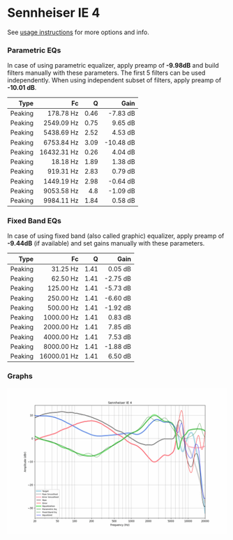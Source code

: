 # Sennheiser IE 4
See [usage instructions](https://github.com/jaakkopasanen/AutoEq#usage) for more options and info.

### Parametric EQs
In case of using parametric equalizer, apply preamp of **-9.98dB** and build filters manually
with these parameters. The first 5 filters can be used independently.
When using independent subset of filters, apply preamp of **-10.01 dB**.

| Type    | Fc          |    Q | Gain      |
|--------:|------------:|-----:|----------:|
| Peaking | 178.78 Hz   | 0.46 | -7.83 dB  |
| Peaking | 2549.09 Hz  | 0.75 | 9.65 dB   |
| Peaking | 5438.69 Hz  | 2.52 | 4.53 dB   |
| Peaking | 6753.84 Hz  | 3.09 | -10.48 dB |
| Peaking | 16432.31 Hz | 0.26 | 4.04 dB   |
| Peaking | 18.18 Hz    | 1.89 | 1.38 dB   |
| Peaking | 919.31 Hz   | 2.83 | 0.79 dB   |
| Peaking | 1449.19 Hz  | 2.98 | -0.64 dB  |
| Peaking | 9053.58 Hz  | 4.8  | -1.09 dB  |
| Peaking | 9984.11 Hz  | 1.84 | 0.58 dB   |

### Fixed Band EQs
In case of using fixed band (also called graphic) equalizer, apply preamp of **-9.44dB**
(if available) and set gains manually with these parameters.

| Type    | Fc          |    Q | Gain     |
|--------:|------------:|-----:|---------:|
| Peaking | 31.25 Hz    | 1.41 | 0.05 dB  |
| Peaking | 62.50 Hz    | 1.41 | -2.75 dB |
| Peaking | 125.00 Hz   | 1.41 | -5.73 dB |
| Peaking | 250.00 Hz   | 1.41 | -6.60 dB |
| Peaking | 500.00 Hz   | 1.41 | -1.92 dB |
| Peaking | 1000.00 Hz  | 1.41 | 0.83 dB  |
| Peaking | 2000.00 Hz  | 1.41 | 7.85 dB  |
| Peaking | 4000.00 Hz  | 1.41 | 7.53 dB  |
| Peaking | 8000.00 Hz  | 1.41 | -1.88 dB |
| Peaking | 16000.01 Hz | 1.41 | 6.50 dB  |

### Graphs
![](./Sennheiser%20IE%204.png)